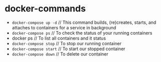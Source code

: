# docker-commands
- `docker-compose up -d`
// This command builds, (re)creates, starts, and attaches to containers for a service in background
- `docker-compose ps` // To check the status of your running containers
- docker ps // To list all containers and it status
- `docker-compose stop` // To stop our running container
- `docker-compose start` // To start our stopped container
- `docker-compose down` // To delete our container
